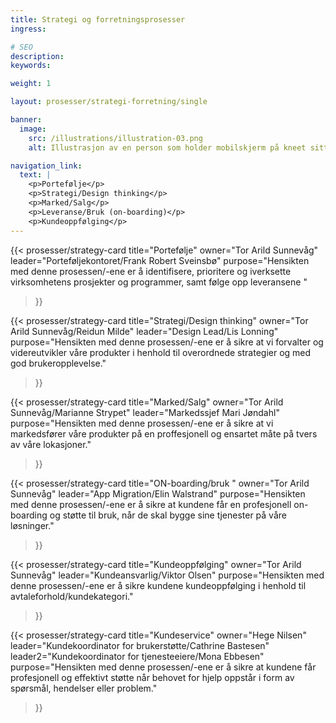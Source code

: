 ```yaml
---
title: Strategi og forretningsprosesser
ingress: 

# SEO
description:
keywords:

weight: 1

layout: prosesser/strategi-forretning/single

banner:
  image:
    src: /illustrations/illustration-03.png
    alt: Illustrasjon av en person som holder mobilskjerm på kneet sitt

navigation_link:
  text: |
    <p>Portefølje</p>
    <p>Strategi/Design thinking</p>
    <p>Marked/Salg</p>
    <p>Leveranse/Bruk (on-boarding)</p>
    <p>Kundeoppfølging</p>
---
```


{{< prosesser/strategy-card 
  title="Portefølje" 
  owner="Tor Arild Sunnevåg" 
  leader="Porteføljekontoret/Frank Robert Sveinsbø" 
  purpose="Hensikten med denne prosessen/-ene er å identifisere, prioritere og iverksette virksomhetens prosjekter og programmer, samt følge opp leveransene " 
>}}

{{< prosesser/strategy-card 
  title="Strategi/Design thinking" 
  owner="Tor Arild Sunnevåg/Reidun Milde" 
  leader="Design Lead/Lis Lonning" 
  purpose="Hensikten med denne prosessen/-ene er å sikre at vi forvalter og videreutvikler våre produkter i henhold til overordnede strategier og med god brukeropplevelse." 
>}}

{{< prosesser/strategy-card 
  title="Marked/Salg" 
  owner="Tor Arild Sunnevåg/Marianne Strypet" 
  leader="Markedssjef Mari Jøndahl" 
  purpose="Hensikten med denne prosessen/-ene er å sikre at vi markedsfører våre produkter på en proffesjonell og ensartet måte på tvers av våre lokasjoner." 
>}}

{{< prosesser/strategy-card 
  title="ON-boarding/bruk " 
  owner="Tor Arild Sunnevåg" 
  leader="App Migration/Elin Walstrand" 
  purpose="Hensikten med denne prosessen/-ene er å sikre at kundene får en profesjonell on-boarding og støtte til bruk, når de skal bygge sine tjenester på våre løsninger." 
>}}

{{< prosesser/strategy-card 
  title="Kundeoppfølging" 
  owner="Tor Arild Sunnevåg" 
  leader="Kundeansvarlig/Viktor Olsen" 
  purpose="Hensikten med denne prosessen/-ene er å sikre kundene kundeoppfølging i henhold til avtaleforhold/kundekategori." 
>}}

{{< prosesser/strategy-card 
  title="Kundeservice" 
  owner="Hege Nilsen" 
  leader="Kundekoordinator for brukerstøtte/Cathrine Bastesen"
  leader2="Kundekoordinator for tjenesteeiere/Mona Ebbesen"
  purpose="Hensikten med denne prosessen/-ene er å sikre at kundene får profesjonell og effektivt støtte når behovet for hjelp oppstår i form av spørsmål, hendelser eller problem." 
>}}
